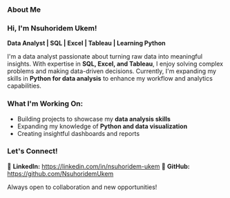 ### About Me
### Hi, I'm Nsuhoridem Ukem!  
**Data Analyst | SQL | Excel | Tableau | Learning Python**  

I'm a data analyst passionate about turning raw data into meaningful insights. With expertise in **SQL, Excel, and Tableau**, I enjoy solving complex problems and making data-driven decisions. Currently, I'm expanding my skills in **Python for data analysis** to enhance my workflow and analytics capabilities.  

### What I'm Working On:  
- Building projects to showcase my **data analysis skills**  
- Expanding my knowledge of **Python and data visualization**  
- Creating insightful dashboards and reports  

### Let's Connect!  
📌 **LinkedIn:** https://linkedin.com/in/nsuhoridem-ukem 
📌 **GitHub:** https://github.com/NsuhoridemUkem  

Always open to collaboration and new opportunities!  
